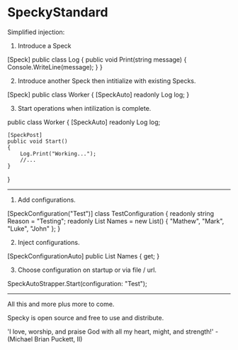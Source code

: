 # SpeckyStandard

Simplified injection:

1. Introduce a Speck

[Speck]
public class Log
{
    public void Print(string message)
    {
        Console.WriteLine(message);
    }
}

2. Introduce another Speck then intitialize with existing Specks.

[Speck]
public class Worker
{
    [SpeckAuto]
    readonly Log log;
}

3. Start operations when intilization is complete.

public class Worker
{
    [SpeckAuto]
    readonly Log log;

    [SpeckPost]
    public void Start()
    {
        Log.Print("Working...");
        //...
    }
}

---------------------------------------------------------------------------------------------------

1. Add configurations.

[SpeckConfiguration("Test")]
class TestConfiguration
{
    readonly string Reason = "Testing";
    readonly List<string> Names = new List<string>()
    {
        "Mathew", "Mark", "Luke", "John"
    };
}

2. Inject configurations.

[SpeckConfigurationAuto]
public List<string> Names { get; }

3. Choose configuration on startup or via file / url.

SpeckAutoStrapper.Start(configuration: "Test");

--------------------------------------------------------------------------------------------------


All this and more plus more to come.

Specky is open source and free to use and distribute.  

'I love, worship, and praise God with all my heart, might, and strength!' - (Michael Brian Puckett, II)